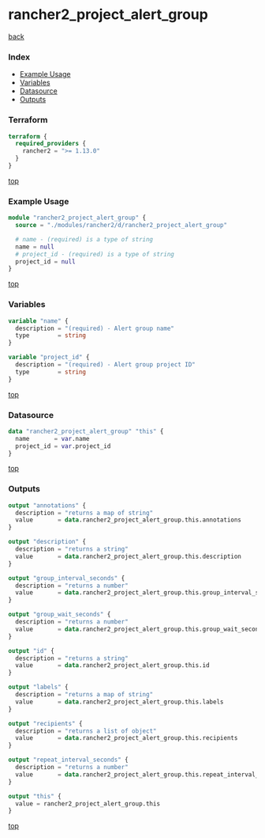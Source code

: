 # rancher2_project_alert_group

[back](../rancher2.md)

### Index

- [Example Usage](#example-usage)
- [Variables](#variables)
- [Datasource](#datasource)
- [Outputs](#outputs)

### Terraform

```terraform
terraform {
  required_providers {
    rancher2 = ">= 1.13.0"
  }
}
```

[top](#index)

### Example Usage

```terraform
module "rancher2_project_alert_group" {
  source = "./modules/rancher2/d/rancher2_project_alert_group"

  # name - (required) is a type of string
  name = null
  # project_id - (required) is a type of string
  project_id = null
}
```

[top](#index)

### Variables

```terraform
variable "name" {
  description = "(required) - Alert group name"
  type        = string
}

variable "project_id" {
  description = "(required) - Alert group project ID"
  type        = string
}
```

[top](#index)

### Datasource

```terraform
data "rancher2_project_alert_group" "this" {
  name       = var.name
  project_id = var.project_id
}
```

[top](#index)

### Outputs

```terraform
output "annotations" {
  description = "returns a map of string"
  value       = data.rancher2_project_alert_group.this.annotations
}

output "description" {
  description = "returns a string"
  value       = data.rancher2_project_alert_group.this.description
}

output "group_interval_seconds" {
  description = "returns a number"
  value       = data.rancher2_project_alert_group.this.group_interval_seconds
}

output "group_wait_seconds" {
  description = "returns a number"
  value       = data.rancher2_project_alert_group.this.group_wait_seconds
}

output "id" {
  description = "returns a string"
  value       = data.rancher2_project_alert_group.this.id
}

output "labels" {
  description = "returns a map of string"
  value       = data.rancher2_project_alert_group.this.labels
}

output "recipients" {
  description = "returns a list of object"
  value       = data.rancher2_project_alert_group.this.recipients
}

output "repeat_interval_seconds" {
  description = "returns a number"
  value       = data.rancher2_project_alert_group.this.repeat_interval_seconds
}

output "this" {
  value = rancher2_project_alert_group.this
}
```

[top](#index)